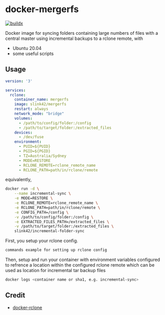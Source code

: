 # docker-mergerfs

[![buildx](https://github.com/slink42/docker-incremental-folder-sync/actions/workflows/buildx.yml/badge.svg?branch=master)](https://github.com/slink42/docker-incremental-folder-sync/actions/workflows/buildx.yml)

Docker image for syncing folders containing large numbers of files with a central master using incremental backups to a rclone remote, with

- Ubuntu 20.04
- some useful scripts

## Usage

```yaml
version: '3'

services:
  rclone:
    container_name: mergerfs
    image: slink42/mergerfs
    restart: always
    network_mode: "bridge"
    volumes:
      - /path/to/config/folder:/config
      - /path/to/target/folder:/extracted_files
    devices:
      - /dev/fuse
    environment:
      - PUID=${PUID}
      - PGID=${PGID}
      - TZ=Australia/Sydney
      - MODE=RESTORE
      - RCLONE_REMOTE=rclone_remote_name
      - RCLONE_PATH=path/in/rclone/remote
```



equivalently,

```bash
docker run -d \
    --name incremental-sync \
    -e MODE=RESTORE \
    -e RCLONE_REMOTE=rclone_remote_name \
    -e RCLONE_PATH=path/in/rclone/remote \
    -e CONFIG_PATH=/config \
    -v /path/to/config/folder:/config \
    -e EXTRACTED_FILES_PATH=/extracted_files \
    -v /path/to/target/folder:/extracted_files \
    slink42/incremental-folder-sync
```

First, you setup your rclone config.

```bash
commands example for setting up rclone config
```

Then, setup and run your container with environment variables configured to refrence a location within the configured rclone remote which can be used as location for incremental tar backup files

```bash
docker logs <container name or sha1, e.g. incremental-sync>
```


## Credit

- [docker-rclone](https://github.com/wiserain/docker-rclone)
